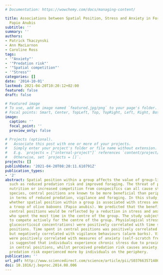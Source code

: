 ```yaml
---
# Documentation: https://wowchemy.com/docs/managing-content/

title: Associations between Spatial Position, Stress and Anxiety in Forest Baboons
  Papio Anubis
subtitle: ''
summary: ''
authors:
- Patrick Tkaczynski
- Ann MacLarnon
- Caroline Ross
tags:
- '"Anxiety"'
- '"Predation risk"'
- '"Spatial competition"'
- '"Stress"'
categories: []
date: '2014-10-01'
lastmod: 2021-04-20T10:20:12+02:00
featured: false
draft: false

# Featured image
# To use, add an image named `featured.jpg/png` to your page's folder.
# Focal points: Smart, Center, TopLeft, Top, TopRight, Left, Right, BottomLeft, Bottom, BottomRight.
image:
  caption: ''
  focal_point: ''
  preview_only: false

# Projects (optional).
#   Associate this post with one or more of your projects.
#   Simply enter your project's folder or file name without extension.
#   E.g. `projects = ["internal-project"]` references `content/project/deep-learning/index.md`.
#   Otherwise, set `projects = []`.
projects: []
publishDate: '2021-04-20T08:20:11.610791Z'
publication_types:
- '2'
abstract: Spatial position within a group affects the value of group-living benefits
  such as reduced predation risk and improved foraging. The threat of predation, poor
  nutrition or increased competition from conspecifics can all cause stress. In many
  species, central positions are known to be more beneficial than peripheral positions
  in terms of reduced predation, vigilance and foraging. In this study, we examine
  whether spatial position within a group is associated with stress and anxiety in
  a troop of olive baboons (Papio anubis). We predicted that the benefits of occupying
  central positions would be reflected by a reduction in stress and anxiety for animals
  who spent the most time in the centre of the group. The study subjects appeared
  to compete actively for the centre of the group. Physiological stress measures (faecal
  glucocorticoid concentrations) were positively correlated with time spent in central
  positions. Time spent in central positions was positively correlated with proximity
  but negatively correlated with vigilance behaviours (alarm barks). Vigilance rates
  were positively correlated with measures of anxiety (self-scratch frequency). It
  is suggested that individuals experience chronic stress due to proximity to conspecifics
  in central positions, whilst perceived predation risk causes anxiety, with perceived
  predation risk experienced more by individuals on the periphery.
publication: ''
url_pdf: http://www.sciencedirect.com/science/article/pii/S0376635714001740
doi: 10.1016/j.beproc.2014.08.006
---
```

